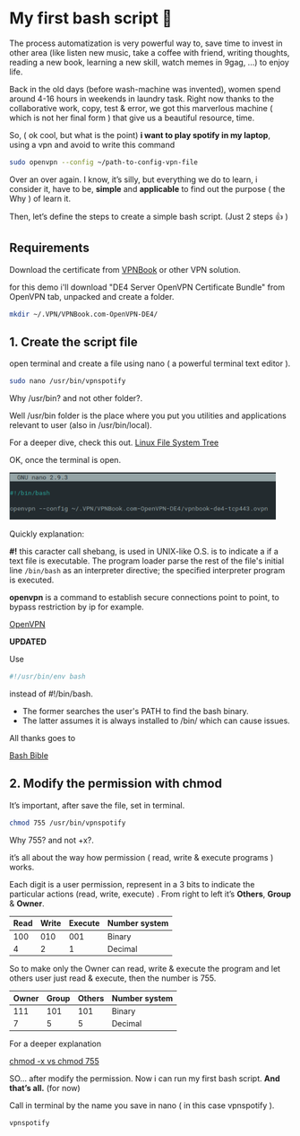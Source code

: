 # My first bash script :metal:

The process automatization is very powerful way to, save time to invest in other area (like listen new music, take a coffee with friend, writing thoughts, reading a new book, learning a new skill, watch memes in 9gag, ...) to enjoy life.

Back in the old days (before wash-machine was invented), women spend around 4-16 hours in weekends in laundry task. Right now thanks to the collaborative work, copy, test & error, we got this marverlous machine ( which is not her final form ) that give us a beautiful resource, time.

So, ( ok cool, but what is the point) **i want to play spotify in my laptop**, using a vpn and avoid to write this command

```bash
sudo openvpn --config ~/path-to-config-vpn-file
```

Over an over again. I know, it’s silly, but everything we do to learn, i consider it, have to be, **simple** and **applicable** to find out the purpose ( the Why ) of learn it.

Then, let’s define the steps to create a simple bash script. (Just 2 steps :thumbsup: )

## Requirements

Download the certificate from [VPNBook](https://www.vpnbook.com/) or other VPN solution.

for this demo i'll download "DE4 Server OpenVPN Certificate Bundle" from OpenVPN tab, unpacked and create a folder.

```bash
mkdir ~/.VPN/VPNBook.com-OpenVPN-DE4/
```

## 1. Create the script file

open terminal and create a file using nano ( a powerful terminal text editor ).

```bash
sudo nano /usr/bin/vpnspotify
```

Why /usr/bin? and not other folder?.

Well /usr/bin folder is the place where you put you utilities and applications relevant to user (also in /usr/bin/local).

For a deeper dive, check this out.
[Linux File System Tree](https://help.ubuntu.com/community/LinuxFilesystemTreeOverview)

OK, once the terminal is open.

![nano-bash-image](../../assets/img/2019/february/my-first-bash-script/nanobash1.png)

Quickly explanation:

**#!** this caracter call shebang, is used in UNIX-like O.S. is to indicate a if a text file is executable. The program loader parse the rest of the file's initial line `/bin/bash` as an interpreter directive; the specified interpreter program is executed.

**openvpn** is a command to establish secure connections point to point, to bypass restriction by ip for example.

[OpenVPN](https://openvpn.net/vpn-server-resources/connecting-to-access-server-with-linux/)

**UPDATED**

Use

```bash
#!/usr/bin/env bash
```

instead of #!/bin/bash.

- The former searches the user's PATH to find the bash binary.
- The latter assumes it is always installed to /bin/ which can cause issues.

All thanks goes to

[Bash Bible](https://github.com/dylanaraps/pure-bash-bible#shebang)

## 2. Modify the permission with chmod

It’s important, after save the file, set in terminal.

```bash
chmod 755 /usr/bin/vpnspotify
```

Why 755? and not +x?.

it’s all about the way how permission ( read, write & execute programs ) works.

Each digit is a user permission, represent in a 3 bits to indicate the particular actions (read, write, execute) . From right to left it’s **Others**, **Group** & **Owner**.

| Read | Write | Execute | Number system |
| ---- | ----- | ------- | ------------- |
| 100  | 010   | 001     | Binary        |
| 4    | 2     | 1       | Decimal       |

So to make only the Owner can read, write & execute the program and let others user just read & execute, then the number is 755.

| Owner | Group | Others | Number system |
| ----- | ----- | ------ | ------------- |
| 111   | 101   | 101    | Binary        |
| 7     | 5     | 5      | Decimal       |

For a deeper explanation

[chmod -x vs chmod 755](https://askubuntu.com/questions/932713/what-is-the-difference-between-chmod-x-and-chmod-755)

SO… after modify the permission. Now i can run my first bash script. **And that’s all.** (for now)

Call in terminal by the name you save in nano ( in this case vpnspotify ).

```bash
vpnspotify
```
